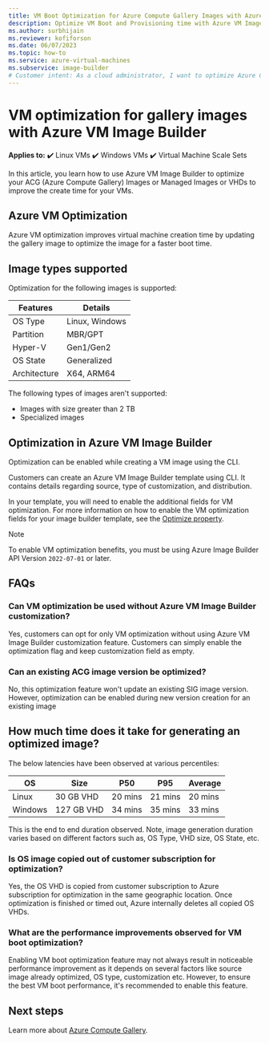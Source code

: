 ```yaml
--- 
title: VM Boot Optimization for Azure Compute Gallery Images with Azure VM Image Builder 
description: Optimize VM Boot and Provisioning time with Azure VM Image Builder 
ms.author: surbhijain 
ms.reviewer: kofiforson 
ms.date: 06/07/2023 
ms.topic: how-to 
ms.service: azure-virtual-machines
ms.subservice: image-builder
# Customer intent: As a cloud administrator, I want to optimize Azure Compute Gallery images using the VM Image Builder, so that I can improve virtual machine boot and provisioning times for more efficient deployments.
--- 
```


  

# VM optimization for gallery images with Azure VM Image Builder 

  **Applies to:** :heavy_check_mark: Linux VMs :heavy_check_mark: Windows VMs :heavy_check_mark: Virtual Machine Scale Sets 

In this article, you learn how to use Azure VM Image Builder to optimize your ACG (Azure Compute Gallery) Images or Managed Images or VHDs to improve the create time for your VMs. 

## Azure VM Optimization 
Azure VM optimization improves virtual machine creation time by updating the gallery image to optimize the image for a faster boot time. 

## Image types supported 

Optimization for the following images is supported: 

| Features  | Details   |
|---|---|
|OS Type| Linux, Windows |
| Partition | MBR/GPT |
| Hyper-V | Gen1/Gen2 |
| OS State | Generalized |
| Architecture | X64, ARM64 |

The following types of images aren't supported: 

* Images with size greater than 2 TB 
* Specialized images


## Optimization in Azure VM Image Builder 

Optimization can be enabled while creating a VM image using the CLI. 

Customers can create an Azure VM Image Builder template using CLI. It contains details regarding source, type of customization, and distribution.

In your template, you will need to enable the additional fields for VM optimization. For more information on how to enable the VM optimization fields for your image builder template, see the [Optimize property](../virtual-machines/linux/image-builder-json.md#properties-optimize).

> [!NOTE]
> To enable VM optimization benefits, you must be using Azure Image Builder API Version `2022-07-01` or later.

  

## FAQs 

  

### Can VM optimization be used without Azure VM Image Builder customization? 

  

Yes, customers can opt for only VM optimization without using Azure VM Image Builder customization feature. Customers can simply enable the optimization flag and keep customization field as empty.  

  

### Can an existing ACG image version be optimized? 

No, this optimization feature won't update an existing SIG image version. However, optimization can be enabled during new version creation for an existing image 

  

## How much time does it take for generating an optimized image? 

 

 The below latencies have been observed at various percentiles: 

| OS | Size | P50 | P95 | Average |
| --- | --- | --- | --- | --- |
| Linux | 30 GB VHD | 20 mins | 21 mins | 20 mins |
| Windows | 127 GB VHD | 34 mins | 35 mins | 33 mins |

  

This is the end to end duration observed. Note, image generation duration varies based on different factors such as, OS Type, VHD size, OS State, etc. 

  

### Is OS image copied out of customer subscription for optimization? 

Yes, the OS VHD is copied from customer subscription to Azure subscription for optimization in the same geographic location. Once optimization is finished or timed out, Azure internally deletes all copied OS VHDs.  

### What are the performance improvements observed for VM boot optimization?

Enabling VM boot optimization feature may not always result in noticeable performance improvement as it depends on several factors like source image already optimized, OS type, customization etc. However, to ensure the best VM boot performance, it's recommended to enable this feature.

  

## Next steps 
Learn more about [Azure Compute Gallery](../virtual-machines/azure-compute-gallery.md).
